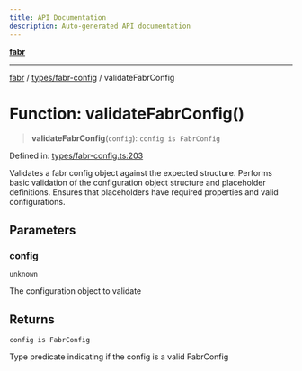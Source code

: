 ```yaml
---
title: API Documentation
description: Auto-generated API documentation
---
```


[**fabr**](../../../README.md)

***

[fabr](../../../README.md) / [types/fabr-config](../README.md) / validateFabrConfig

# Function: validateFabrConfig()

> **validateFabrConfig**(`config`): `config is FabrConfig`

Defined in: [types/fabr-config.ts:203](https://github.com/yashjawale/fabr/blob/main/src/types/fabr-config.ts#L203)

Validates a fabr config object against the expected structure.
Performs basic validation of the configuration object structure and placeholder definitions.
Ensures that placeholders have required properties and valid configurations.

## Parameters

### config

`unknown`

The configuration object to validate

## Returns

`config is FabrConfig`

Type predicate indicating if the config is a valid FabrConfig
